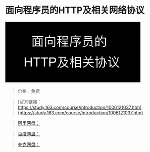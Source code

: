 # 面向程序员的HTTP及相关网络协议

![img](../../../assets/study163/free/33bf97783193429fba04bed220e34348.jpg)

> 价格：免费

> [官方链接：https://study.163.com/course/introduction/1006121037.htm](https://study.163.com/course/introduction/1006121037.htm)

> [阿里网盘：]()

> [百度网盘：]()

> [夸克网盘：]()
